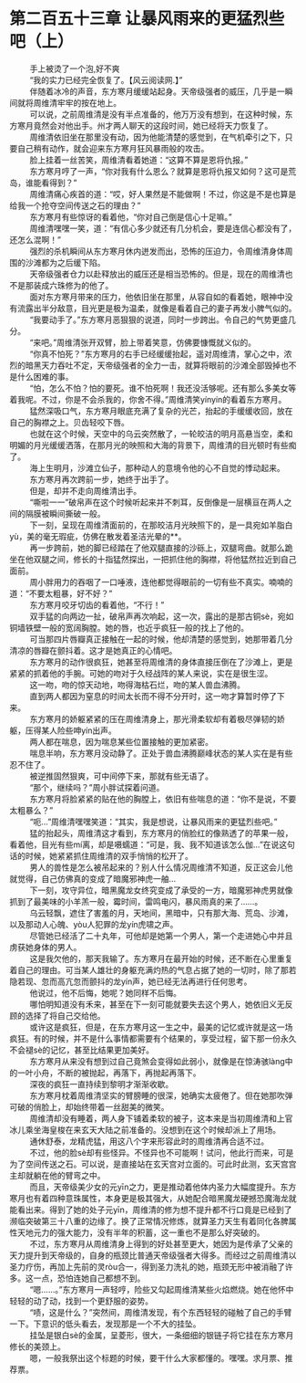 <h1>第二百五十三章 让暴风雨来的更猛烈些吧（上）</h1>
<div id="content">&nbsp&nbsp&nbsp&nbsp&nbsp&nbsp&nbsp&nbsp
 手上被烫了一个泡,好不爽
 <br/>&nbsp&nbsp&nbsp&nbsp&nbsp&nbsp&nbsp&nbsp
 “我的实力已经完全恢复了。【风云阅读网.】”
 <br/>&nbsp&nbsp&nbsp&nbsp&nbsp&nbsp&nbsp&nbsp
 伴随着冰冷的声音，东方寒月缓缓站起身。天帝级强者的威压，几乎是一瞬间就将周维清牢牢的按在地上。
 <br/>&nbsp&nbsp&nbsp&nbsp&nbsp&nbsp&nbsp&nbsp
 可以说，之前周维清是没有半点准备的，他万万没有想到，在这种时候，东方寒月竟然会对他出手。州才两人聊天的这段时间，她已经将天力恢复了。
 <br/>&nbsp&nbsp&nbsp&nbsp&nbsp&nbsp&nbsp&nbsp
 周维清依旧坐在那里没有动，因为他能清楚的感觉到，在气机牵引之下，只要自己稍有动作，就会迎来东方寒月狂风暴雨般的攻击。
 <br/>&nbsp&nbsp&nbsp&nbsp&nbsp&nbsp&nbsp&nbsp
 脸上挂着一丝苦笑，周维清看着她道：“这算不算是恩将仇报。”
 <br/>&nbsp&nbsp&nbsp&nbsp&nbsp&nbsp&nbsp&nbsp
 东方寒月哼了一声，“你对我有什么恩么？就算是恩将仇报又如何？这可是荒岛，谁能看得到？”
 <br/>&nbsp&nbsp&nbsp&nbsp&nbsp&nbsp&nbsp&nbsp
 周维清痛心疾首的道：“哎，好人果然是不能做啊！不过，你这是不是也算是给我一个抢夺空间传送之石的理由？”
 <br/>&nbsp&nbsp&nbsp&nbsp&nbsp&nbsp&nbsp&nbsp
 东方寒月有些惊讶的看着他，“你对自己倒是信心十足嘛。”
 <br/>&nbsp&nbsp&nbsp&nbsp&nbsp&nbsp&nbsp&nbsp
 周维清嘿嘿一笑，道：“有信心多少就还有几分机会，要是连信心都没有了，还怎么混啊！”
 <br/>&nbsp&nbsp&nbsp&nbsp&nbsp&nbsp&nbsp&nbsp
 强烈的杀机瞬间从东方寒月休内迸发而出，恐怖的压迫力，令周维清身体周围的沙滩都为之后缓下陷。
 <br/>&nbsp&nbsp&nbsp&nbsp&nbsp&nbsp&nbsp&nbsp
 天帝级强者仓力以赴释放出的威压还是相当恐怖的。但是，现在的周维清也不是那装成六珠修为的他了。
 <br/>&nbsp&nbsp&nbsp&nbsp&nbsp&nbsp&nbsp&nbsp
 面对东方寒月带来的压力，他依旧坐在那里，从容自如的看着她，眼神中没有流露出半分敌意，目光更是极为温柔，就像是看着自己的妻子再发小脾气似的。
 <br/>&nbsp&nbsp&nbsp&nbsp&nbsp&nbsp&nbsp&nbsp
 “我要动手了。”东方寒月恶狠狠的说道，同时一步跨出。令自己的气势更盛几分。
 <br/>&nbsp&nbsp&nbsp&nbsp&nbsp&nbsp&nbsp&nbsp
 “来吧。”周维清张开双臂，脸上带着笑意，仿佛要慷慨就义似的。
 <br/>&nbsp&nbsp&nbsp&nbsp&nbsp&nbsp&nbsp&nbsp
 “你真不怕死？”东方寒月的右手已经缓缓抬起，遥对周维清，掌心之中，浓烈的暗黑天力吞吐不定，天帝级强者的全力一击，就算将眼前的沙滩全部毁掉也不是什么困难的事。
 <br/>&nbsp&nbsp&nbsp&nbsp&nbsp&nbsp&nbsp&nbsp
 “怕，怎么不怕？怕的要死。谁不怕死啊！我还没活够呢。还有那么多美女等着我呢。不过，你是不会杀我的，你舍不得。”周维清笑yínyín的看着东方寒月。
 <br/>&nbsp&nbsp&nbsp&nbsp&nbsp&nbsp&nbsp&nbsp
 猛然深吸口气，东方寒月眼底充满了复杂的光芒，抬起的手缓缓收回，放在自己的胸襟之上。贝齿轻咬下唇。
 <br/>&nbsp&nbsp&nbsp&nbsp&nbsp&nbsp&nbsp&nbsp
 也就在这个时候，天空中的乌云突然散了，一轮皎洁的明月高悬当空，柔和明媚的月光缓缓洒落，在那月光的映照和大海的背景下，周维清的目光顿时有些痴了。
 <br/>&nbsp&nbsp&nbsp&nbsp&nbsp&nbsp&nbsp&nbsp
 海上生明月，沙滩立仙子，那种动人的意境令他的心不自觉的悸动起来。
 <br/>&nbsp&nbsp&nbsp&nbsp&nbsp&nbsp&nbsp&nbsp
 东方寒月再次跨前一步，她终于出手了。
 <br/>&nbsp&nbsp&nbsp&nbsp&nbsp&nbsp&nbsp&nbsp
 但是，却并不走向周维清出手。
 <br/>&nbsp&nbsp&nbsp&nbsp&nbsp&nbsp&nbsp&nbsp
 “嘶啦一一”破帛声在这个时候听起来并不刺耳，反倒像是一层横亘在两人之间的隔膜被瞬间撕破一般。
 <br/>&nbsp&nbsp&nbsp&nbsp&nbsp&nbsp&nbsp&nbsp
 下一刻，呈现在周维清面前的，在那皎洁月光映照下的，是一具宛如羊脂白yù，美的毫无瑕疵，仿佛在散发着圣洁光晕的**。
 <br/>&nbsp&nbsp&nbsp&nbsp&nbsp&nbsp&nbsp&nbsp
 再一步跨前，她的脚已经踏在了他双腿直接的沙砾上，双腿弯曲。就那么跪坐在他双腿之间，修长的十指猛然探出，一把抓住他的胸襟，将他猛然拉近到自己面前。
 <br/>&nbsp&nbsp&nbsp&nbsp&nbsp&nbsp&nbsp&nbsp
 周小胖用力的吞咽了一口唾液，连他都觉得眼前的一切有些不真实。喃喃的道：“不要太粗暴，好不好？”
 <br/>&nbsp&nbsp&nbsp&nbsp&nbsp&nbsp&nbsp&nbsp
 东方寒月咬牙切齿的看着他，“不行！”
 <br/>&nbsp&nbsp&nbsp&nbsp&nbsp&nbsp&nbsp&nbsp
 双手猛的向两边一扯，破帛声再次响起，这一次，露出的是那古铜sè，宛如铜墙铁壁一般的宽阔胸膛。她的唇，也近乎疯狂一般的找上了他的。
 <br/>&nbsp&nbsp&nbsp&nbsp&nbsp&nbsp&nbsp&nbsp
 可当那四片唇瓣真正接触在一起的时候，他却清楚的感觉到，她那带着几分清凉的唇瓣在颤抖着。这才是她真正的心情吧。
 <br/>&nbsp&nbsp&nbsp&nbsp&nbsp&nbsp&nbsp&nbsp
 东方寒月的动作很疯狂，她甚至将周维清的身体直接压倒在了沙滩上，更是紧紧的抓着他的手腕。可她的吻对于久经战阵的某人来说，实在是很生涩。
 <br/>&nbsp&nbsp&nbsp&nbsp&nbsp&nbsp&nbsp&nbsp
 这一吻，吻的惊天动地，吻得海枯石烂，吻的某人兽血沸腾。
 <br/>&nbsp&nbsp&nbsp&nbsp&nbsp&nbsp&nbsp&nbsp
 直到两人都因为窒息的时间太长而不得不分开时，这一吻才算暂时停了下来。
 <br/>&nbsp&nbsp&nbsp&nbsp&nbsp&nbsp&nbsp&nbsp
 东方寒月的娇躯紧紧的压在周维清身上，那光滑柔软却有着极尽弹韧的娇躯，压得某人险些呻yín出声。
 <br/>&nbsp&nbsp&nbsp&nbsp&nbsp&nbsp&nbsp&nbsp
 两人都在喘息，因为喘息某些位置接触的更加紧密。
 <br/>&nbsp&nbsp&nbsp&nbsp&nbsp&nbsp&nbsp&nbsp
 喘息半响，东方寒月没动静了。正处于兽血沸腾巅峰状态的某人实在是有些忍不住了。
 <br/>&nbsp&nbsp&nbsp&nbsp&nbsp&nbsp&nbsp&nbsp
 被逆推固然狠爽，可中间停下来，那就有些无语了。
 <br/>&nbsp&nbsp&nbsp&nbsp&nbsp&nbsp&nbsp&nbsp
 “那个，继续吗？”周小胖试探着问道。
 <br/>&nbsp&nbsp&nbsp&nbsp&nbsp&nbsp&nbsp&nbsp
 东方寒月将脸紧紧的贴在他的胸膛上，依旧有些喘息的道：“你不是说，不要太粗暴么？”
 <br/>&nbsp&nbsp&nbsp&nbsp&nbsp&nbsp&nbsp&nbsp
 “呃…”周维清嘿嘿笑道：“其实，我是想说，让暴风雨来的更猛烈些吧。”
 <br/>&nbsp&nbsp&nbsp&nbsp&nbsp&nbsp&nbsp&nbsp
 猛的抬起头，周维清这才看到，东方寒月的俏脸红的像熟透了的苹果一般，看着他，目光有些mí离，却是嗫蠕道：“可是，我、我不知道该怎么伽…”在说这句话的时候，她紧紧抓住周维清的双手悄悄的松开了。
 <br/>&nbsp&nbsp&nbsp&nbsp&nbsp&nbsp&nbsp&nbsp
 男人的兽性是怎么被吊起来的？别人什么情况周维清不知道，反正这会儿他就觉得，自己仿佛真的变成了暗魔邪神虎一舳…
 <br/>&nbsp&nbsp&nbsp&nbsp&nbsp&nbsp&nbsp&nbsp
 下一刻，攻守异位，暗黑魔龙女终究变成了承受的一方，暗魔邪神虎男就像抓到了最美味的小羊羔一般，霉时间，雷鸣电闪，暴风雨真的来了……。
 <br/>&nbsp&nbsp&nbsp&nbsp&nbsp&nbsp&nbsp&nbsp
 乌云轻飘，遮住了害羞的月，天地间，黑暗中，只有那大海、荒岛、沙滩，以及那动人心魄、yòu人犯罪的龙yín虎啸之声。
 <br/>&nbsp&nbsp&nbsp&nbsp&nbsp&nbsp&nbsp&nbsp
 尽管她已经活了二十丸年，可他却是她第一个男人，第一个走进她心中并且虏获她身体的男人。
 <br/>&nbsp&nbsp&nbsp&nbsp&nbsp&nbsp&nbsp&nbsp
 这是我欠他的，那天我输了。东方寒月在最开始的时候，还不断在心里重复着自己的理由。可当某人雄壮的身躯充满灼热的气息占据了她的一切时，除了那若隐若现、忽而高亢忽而颤抖的龙yín声，她已经无法再进行任何思考。
 <br/>&nbsp&nbsp&nbsp&nbsp&nbsp&nbsp&nbsp&nbsp
 他说过，他不后悔，她呢？她同样不后悔。
 <br/>&nbsp&nbsp&nbsp&nbsp&nbsp&nbsp&nbsp&nbsp
 哪怕明知道没有禾来，甚至在下一刻可能就要失去这个男人，她依旧义无反顾的选择了将自己交给他。
 <br/>&nbsp&nbsp&nbsp&nbsp&nbsp&nbsp&nbsp&nbsp
 或许这是疯狂，但是，在东方寒月这一生之中，最美的记忆或许就是这一场疯狂。有的时候，并不是什么事情都需要有个结果的，享受过程，留下那一份永久不会褪sè的记忆，甚至比结果更加美好。
 <br/>&nbsp&nbsp&nbsp&nbsp&nbsp&nbsp&nbsp&nbsp
 东方寒月从来没有想到过自己竟煞会变得如此弱小，就像是在惊涛骇làng中的一叶小舟，不断的被抛起，再落下，再抛起再落下。
 <br/>&nbsp&nbsp&nbsp&nbsp&nbsp&nbsp&nbsp&nbsp
 深夜的疯狂一直持续到黎明才渐渐收歇。
 <br/>&nbsp&nbsp&nbsp&nbsp&nbsp&nbsp&nbsp&nbsp
 东方寒月枕着周维清坚实的臂膀睡的很深，她确实太疲倦了。但在她那吹弹可破的俏脸上，却始终带着一丝甜美的微笑。
 <br/>&nbsp&nbsp&nbsp&nbsp&nbsp&nbsp&nbsp&nbsp
 周维清却没有睡着，两人身下铺着柔软的被子，这本来是当初周维清和上官冰儿乘坐海皇梭在来玄天大陆之前准备的。没想到在这个时候却派上了用场。
 <br/>&nbsp&nbsp&nbsp&nbsp&nbsp&nbsp&nbsp&nbsp
 通休舒泰，龙精虎猛，用这八个字来形容此时的周维清再合适不过。
 <br/>&nbsp&nbsp&nbsp&nbsp&nbsp&nbsp&nbsp&nbsp
 不过，他的脸sè却有些怪异。不怪异也不可能啊！试问，他此行而来，可是为了空间传送之石。可以说，是直接站在玄天宫对立面的。可此时此测，玄天宫宫主却就躺在他的臂弯之中。
 <br/>&nbsp&nbsp&nbsp&nbsp&nbsp&nbsp&nbsp&nbsp
 而且，天帝级美少女的元yīn之力，更是推动着他体内圣力大幅度提升。东方寒月也有着四种意珠属性，本身更是极其强大，从她配合暗黑魔龙硬撼恐魔海龙就能看出来。得到了她的处子元yīn，周维清的修为想不提升都不行口竟是已经到了濒临突破第三十八重的边缘了。换了正常情况修炼，就算圣力天生有着同化各脾属性天地元力的强大能力，没有半年的积蓄，这一重也不是那么好突破的。
 <br/>&nbsp&nbsp&nbsp&nbsp&nbsp&nbsp&nbsp&nbsp
 不过，东方寒月从周维清身上得到的好处甚至更大，她因为是传承了父亲的天力提升到天帝级的，自身的瓶颈比普通天帝级强者大得多。而经过之前周维清以圣力疗伤，再加上先前的灵ròu合一，得到圣力洗礼的她，瓶颈无形中被消融了许多。这一点，恐怕连她自己都想不到。
 <br/>&nbsp&nbsp&nbsp&nbsp&nbsp&nbsp&nbsp&nbsp
 “嗯……。”东方寒月一声轻哼，险些又勾起周维清某些火焰燃烧。她在他怀中轻轻的动了动，找到一个更舒服的姿势。
 <br/>&nbsp&nbsp&nbsp&nbsp&nbsp&nbsp&nbsp&nbsp
 “啧，这是什么？”突然间，周维清发现，有个东西轻轻的碰触了自己的手臂一下。下意识的低头看去，发现那是一个不大的挂坠。
 <br/>&nbsp&nbsp&nbsp&nbsp&nbsp&nbsp&nbsp&nbsp
 挂坠是银白sè的金属，呈菱形，很大，一条细细的银链子将它挂在东方寒月修长的美颈上。
 <br/>&nbsp&nbsp&nbsp&nbsp&nbsp&nbsp&nbsp&nbsp
 嗯，一般我祭出这个标题的时候，要干什么大家都懂的。嘿嘿。求月票、推荐票。
 <br/>&nbsp&nbsp&nbsp&nbsp&nbsp&nbsp&nbsp&nbsp
 <br/>&nbsp&nbsp&nbsp&nbsp&nbsp&nbsp&nbsp&nbsp
</div>
